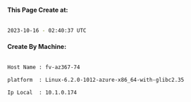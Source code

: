 
   
#### This Page Create at:

```bash

2023-10-16 - 02:40:37 UTC

```

#### Create By Machine:

```bash

Host Name : fv-az367-74

platform  : Linux-6.2.0-1012-azure-x86_64-with-glibc2.35

Ip Local  : 10.1.0.174

```


